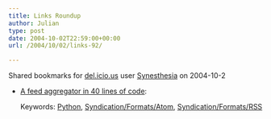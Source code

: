 ```yaml
---
title: Links Roundup
author: Julian
type: post
date: 2004-10-02T22:59:00+00:00
url: /2004/10/02/links-92/

---
```

Shared bookmarks for [del.icio.us][1] user  [Synesthesia][2] on 2004-10-2

  * [A feed aggregator in 40 lines of code][3]:
   
    Keywords: [Python][4], [Syndication/Formats/Atom][5], [Syndication/Formats/RSS][6]

 [1]: https://del.icio.us/
 [2]: https://del.icio.us/synesthesia
 [3]: https://jonasgalvez.com/blog/2004-09/py-aggregator "https://jonasgalvez.com/blog/2004-09/py-aggregator"
 [4]: https://del.icio.us/synesthesia/Python
 [5]: https://del.icio.us/synesthesia/Syndication/Formats/Atom
 [6]: https://del.icio.us/synesthesia/Syndication/Formats/RSS